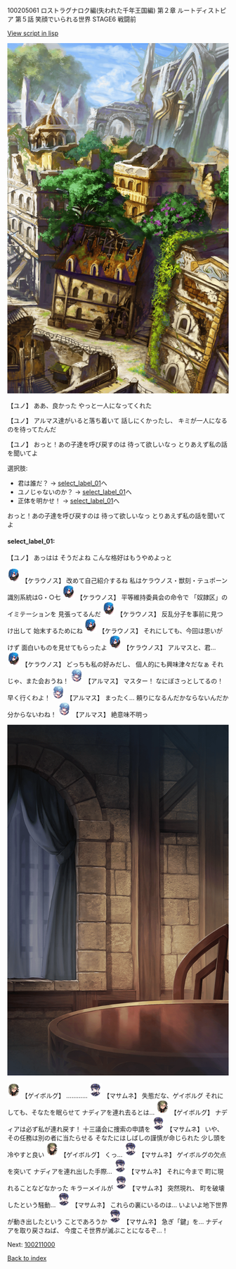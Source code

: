 100205061 ロストラグナロク編(失われた千年王国編) 第２章 ルートディストピア 第５話 笑顔でいられる世界 STAGE6 戦闘前

[View script in lisp](../scripts/100205061.txt)

![ghost_town2.png](../images/backgrounds/ghost_town2.png)

【ユノ】
ああ、良かった
やっと一人になってくれた

【ユノ】
アルマス達がいると落ち着いて
話しにくかったし、
キミが一人になるのを待ってたんだ

【ユノ】
おっと！あの子達を呼び戻すのは
待って欲しいなっ
とりあえず私の話を聞いてよ

選択肢:
- 君は誰だ？ → [select_label_01](#select_label_01)へ
- ユノじゃないのか？ → [select_label_01](#select_label_01)へ
- 正体を明かせ！ → [select_label_01](#select_label_01)へ

おっと！あの子達を呼び戻すのは
待って欲しいなっ
とりあえず私の話を聞いてよ

#### select_label_01:

【ユノ】
あっはは
そうだよね
こんな格好はもうやめよっと

<img src="../images/units/3500111.png" alt="3500111.png" height="34"/>
【ケラウノス】
改めて自己紹介するね
私はケラウノス・獣刻・テュポーン
識別系統はG・○七

<img src="../images/units/3500111.png" alt="3500111.png" height="34"/>
【ケラウノス】
平等維持委員会の命令で
「奴隷区」のイミテーションを
見張ってるんだ

<img src="../images/units/3500111.png" alt="3500111.png" height="34"/>
【ケラウノス】
反乱分子を事前に見つけ出して
始末するためにね

<img src="../images/units/3500111.png" alt="3500111.png" height="34"/>
【ケラウノス】
それにしても、今回は思いがけず
面白いものを見せてもらったよ

<img src="../images/units/3500111.png" alt="3500111.png" height="34"/>
【ケラウノス】
アルマスと、君…

<img src="../images/units/3500111.png" alt="3500111.png" height="34"/>
【ケラウノス】
どっちも私の好みだし、
個人的にも興味津々だなぁ
それじゃ、また会おうね！

<img src="../images/units/3103811.png" alt="3103811.png" height="34"/>
【アルマス】
マスター！
なにぼさっとしてるの！
早く行くわよ！

<img src="../images/units/3103811.png" alt="3103811.png" height="34"/>
【アルマス】
まったく…
頼りになるんだかならないんだか
分からないわね！

<img src="../images/units/3103811.png" alt="3103811.png" height="34"/>
【アルマス】
絶意味不明っ

![201_room.png](../images/backgrounds/201_room.png)

<img src="../images/units/3300711.png" alt="3300711.png" height="34"/>
【ゲイボルグ】
…………

<img src="../images/units/3100111.png" alt="3100111.png" height="34"/>
【マサムネ】
失態だな、ゲイボルグ
それにしても、そなたを眠らせて
ナディアを連れ去るとは…

<img src="../images/units/3300711.png" alt="3300711.png" height="34"/>
【ゲイボルグ】
ナディアは必ず私が連れ戻す！
十三議会に捜索の申請を

<img src="../images/units/3100111.png" alt="3100111.png" height="34"/>
【マサムネ】
いや、その任務は別の者に当たらせる
そなたにはしばしの謹慎が命じられた
少し頭を冷やすと良い

<img src="../images/units/3300711.png" alt="3300711.png" height="34"/>
【ゲイボルグ】
くっ…

<img src="../images/units/3100111.png" alt="3100111.png" height="34"/>
【マサムネ】
ゲイボルグの欠点を突いて
ナディアを連れ出した手際…

<img src="../images/units/3100111.png" alt="3100111.png" height="34"/>
【マサムネ】
それに今まで
町に現れることなどなかった
キラーメイルが

<img src="../images/units/3100111.png" alt="3100111.png" height="34"/>
【マサムネ】
突然現れ、
町を破壊したという騒動…

<img src="../images/units/3100111.png" alt="3100111.png" height="34"/>
【マサムネ】
これらの裏にいるのは…
いよいよ地下世界が動き出したという
ことであろうか

<img src="../images/units/3100111.png" alt="3100111.png" height="34"/>
【マサムネ】
急ぎ「鍵」を…
ナディアを取り戻さねば、
今度こそ世界が滅ぶことになるぞ…！

Next: [100211000](100211000.md)

[Back to index](index.md)
